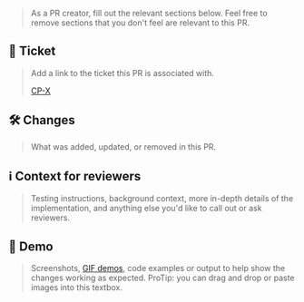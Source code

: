 > As a PR creator, fill out the relevant sections below. Feel free to remove sections that you don't feel are relevant to this PR.

## 🎫 Ticket

> Add a link to the ticket this PR is associated with.
>
> [CP-X](https://lwd.atlassian.net/browse/CP-X)

## 🛠 Changes

> What was added, updated, or removed in this PR.

## ℹ️ Context for reviewers

> Testing instructions, background context, more in-depth details of the implementation, and anything else you'd like to call out or ask reviewers.

## 👀 Demo

> Screenshots, [GIF demos](https://www.cockos.com/licecap/), code examples or output to help show the changes working as expected. ProTip: you can drag and drop or paste images into this textbox.
